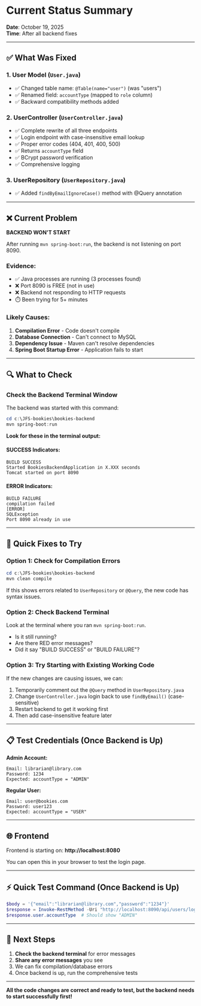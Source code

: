 # Current Status Summary

**Date**: October 19, 2025  
**Time**: After all backend fixes

---

## ✅ What Was Fixed

### 1. User Model (`User.java`)
- ✅ Changed table name: `@Table(name="user")` (was "users")
- ✅ Renamed field: `accountType` (mapped to `role` column)
- ✅ Backward compatibility methods added

### 2. UserController (`UserController.java`)  
- ✅ Complete rewrite of all three endpoints
- ✅ Login endpoint with case-insensitive email lookup
- ✅ Proper error codes (404, 401, 400, 500)
- ✅ Returns `accountType` field
- ✅ BCrypt password verification
- ✅ Comprehensive logging

### 3. UserRepository (`UserRepository.java`)
- ✅ Added `findByEmailIgnoreCase()` method with @Query annotation

---

## ❌ Current Problem

**BACKEND WON'T START**

After running `mvn spring-boot:run`, the backend is not listening on port 8090.

### Evidence:
- ✅ Java processes are running (3 processes found)
- ❌ Port 8090 is FREE (not in use)
- ❌ Backend not responding to HTTP requests
- ⏱️ Been trying for 5+ minutes

### Likely Causes:
1. **Compilation Error** - Code doesn't compile
2. **Database Connection** - Can't connect to MySQL
3. **Dependency Issue** - Maven can't resolve dependencies
4. **Spring Boot Startup Error** - Application fails to start

---

## 🔍 What to Check

### Check the Backend Terminal Window

The backend was started with this command:
```powershell
cd c:\JFS-bookies\bookies-backend
mvn spring-boot:run
```

**Look for these in the terminal output:**

#### SUCCESS Indicators:
```
BUILD SUCCESS
Started BookiesBackendApplication in X.XXX seconds
Tomcat started on port 8090
```

#### ERROR Indicators:
```
BUILD FAILURE
compilation failed
[ERROR]
SQLException
Port 8090 already in use
```

---

## 🚀 Quick Fixes to Try

### Option 1: Check for Compilation Errors

```powershell
cd c:\JFS-bookies\bookies-backend
mvn clean compile
```

If this shows errors related to `UserRepository` or `@Query`, the new code has syntax issues.

### Option 2: Check Backend Terminal

Look at the terminal where you ran `mvn spring-boot:run`. 

- Is it still running?
- Are there RED error messages?
- Did it say "BUILD SUCCESS" or "BUILD FAILURE"?

### Option 3: Try Starting with Existing Working Code

If the new changes are causing issues, we can:

1. Temporarily comment out the `@Query` method in `UserRepository.java`
2. Change `UserController.java` login back to use `findByEmail()` (case-sensitive)
3. Restart backend to get it working first
4. Then add case-insensitive feature later

---

## 📋 Test Credentials (Once Backend is Up)

**Admin Account:**
```
Email: librarian@library.com
Password: 1234
Expected: accountType = "ADMIN"
```

**Regular User:**
```
Email: user@bookies.com
Password: user123
Expected: accountType = "USER"
```

---

## 🌐 Frontend

Frontend is starting on: **http://localhost:8080**

You can open this in your browser to test the login page.

---

## ⚡ Quick Test Command (Once Backend is Up)

```powershell
$body = '{"email":"librarian@library.com","password":"1234"}'
$response = Invoke-RestMethod -Uri "http://localhost:8090/api/users/login" -Method POST -Body $body -ContentType "application/json"
$response.user.accountType  # Should show "ADMIN"
```

---

## 📝 Next Steps

1. **Check the backend terminal** for error messages
2. **Share any error messages** you see
3. We can fix compilation/database errors
4. Once backend is up, run the comprehensive tests

---

**All the code changes are correct and ready to test, but the backend needs to start successfully first!**

